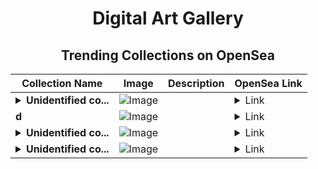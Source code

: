 <div align="center">

# Digital Art Gallery

## Trending Collections on OpenSea

| Collection Name                       | Image                                                                                     | Description                       | OpenSea Link                                                                                          |
|---------------------------------------|-------------------------------------------------------------------------------------------|-----------------------------------|--------------------------------------------------------------------------------------------------------|
| **<details><summary>Unidentified co...</summary>Unidentified contract 18325d27-3e71-4cfb-85da-63aec087fe8c</details>** | ![Image](https://i.seadn.io/s/raw/files/654b7e9c6f93abe8d20f6c1ead4af558.png?w=500&auto=format?w=200&auto=format) |  | <details><summary>Link</summary>[Unidentified contract 18325d27-3e71-4cfb-85da-63aec087fe8c](https://opensea.io/collection/unidentified-contract-18325d27-3e71-4cfb-85da-63ae)</details> |
| **d** | ![Image](https://i.seadn.io/s/raw/files/b2b438f0fc14280a7871087ccb4f492a.jpg?w=500&auto=format?w=200&auto=format) |  | <details><summary>Link</summary>[d](https://opensea.io/collection/d-8935)</details> |
| **<details><summary>Unidentified co...</summary>Unidentified contract 0f49861b-cfd0-4716-bf35-74aa587d36d6</details>** | ![Image](https://i.seadn.io/s/raw/files/654b7e9c6f93abe8d20f6c1ead4af558.png?w=500&auto=format?w=200&auto=format) |  | <details><summary>Link</summary>[Unidentified contract 0f49861b-cfd0-4716-bf35-74aa587d36d6](https://opensea.io/collection/unidentified-contract-0f49861b-cfd0-4716-bf35-74aa)</details> |
| **<details><summary>Unidentified co...</summary>Unidentified contract 3ed958f0-d49d-46b4-884e-5990ea31bb6c</details>** | ![Image](https://i.seadn.io/s/raw/files/654b7e9c6f93abe8d20f6c1ead4af558.png?w=500&auto=format?w=200&auto=format) |  | <details><summary>Link</summary>[Unidentified contract 3ed958f0-d49d-46b4-884e-5990ea31bb6c](https://opensea.io/collection/unidentified-contract-3ed958f0-d49d-46b4-884e-5990)</details> |

</div>